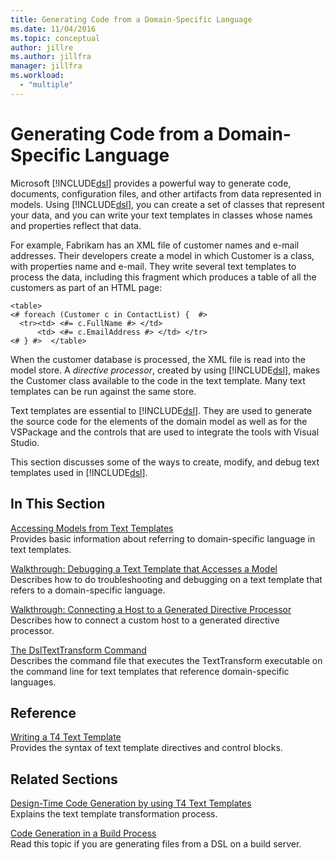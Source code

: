 ```yaml
---
title: Generating Code from a Domain-Specific Language
ms.date: 11/04/2016
ms.topic: conceptual
author: jillre
ms.author: jillfra
manager: jillfra
ms.workload:
  - "multiple"
---
```

# Generating Code from a Domain-Specific Language

Microsoft [!INCLUDE[dsl](../modeling/includes/dsl_md.md)] provides a powerful way to generate code, documents, configuration files, and other artifacts from data represented in models. Using [!INCLUDE[dsl](../modeling/includes/dsl_md.md)], you can create a set of classes that represent your data, and you can write your text templates in classes whose names and properties reflect that data.

For example, Fabrikam has an XML file of customer names and e-mail addresses. Their developers create a model in which Customer is a class, with properties name and e-mail. They write several text templates to process the data, including this fragment which produces a table of all the customers as part of an HTML page:

```
<table>
<# foreach (Customer c in ContactList) {  #>
  <tr><td> <#= c.FullName #> </td>
      <td> <#= c.EmailAddress #> </td> </tr>
<# } #>  </table>
```

When the customer database is processed, the XML file is read into the model store. A *directive processor*, created by using [!INCLUDE[dsl](../modeling/includes/dsl_md.md)], makes the Customer class available to the code in the text template. Many text templates can be run against the same store.

Text templates are essential to [!INCLUDE[dsl](../modeling/includes/dsl_md.md)]. They are used to generate the source code for the elements of the domain model as well as for the VSPackage and the controls that are used to integrate the tools with Visual Studio.

This section discusses some of the ways to create, modify, and debug text templates used in [!INCLUDE[dsl](../modeling/includes/dsl_md.md)].

## In This Section

[Accessing Models from Text Templates](../modeling/accessing-models-from-text-templates.md)\
Provides basic information about referring to domain-specific language in text templates.

[Walkthrough: Debugging a Text Template that Accesses a Model](../modeling/walkthrough-debugging-a-text-template-that-accesses-a-model.md)\
Describes how to do troubleshooting and debugging on a text template that refers to a domain-specific language.

[Walkthrough: Connecting a Host to a Generated Directive Processor](../modeling/walkthrough-connecting-a-host-to-a-generated-directive-processor.md)\
Describes how to connect a custom host to a generated directive processor.

[The DslTextTransform Command](../modeling/the-dsltexttransform-command.md)\
Describes the command file that executes the TextTransform executable on the command line for text templates that reference domain-specific languages.

## Reference

[Writing a T4 Text Template](../modeling/writing-a-t4-text-template.md)\
Provides the syntax of text template directives and control blocks.

## Related Sections

[Design-Time Code Generation by using T4 Text Templates](../modeling/design-time-code-generation-by-using-t4-text-templates.md)\
Explains the text template transformation process.

[Code Generation in a Build Process](../modeling/code-generation-in-a-build-process.md)\
Read this topic if you are generating files from a DSL on a build server.